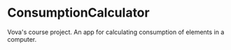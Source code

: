 # ConsumptionCalculator
Vova's course project.
An app for calculating consumption of elements in a computer.
